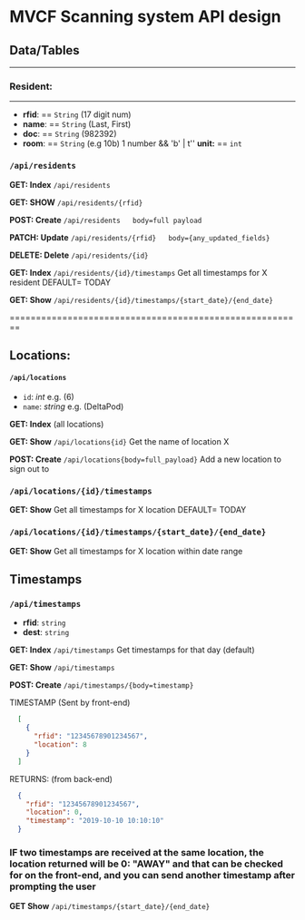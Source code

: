 # MVCF Scanning system API design


## Data/Tables
________________
### Resident:   
________________
- __rfid__:     == `String` (17 digit num)
- __name__:     == `String` (Last, First)
- __doc__:      == `String` (982392)
- __room__:     == `String` (e.g 10b) 1 number && 'b' | t''
 __unit:__     == `int`

### `/api/residents`
**GET: Index** `/api/residents`

**GET: SHOW** `/api/residents/{rfid}`

**POST: Create** `/api/residents   body=full payload`

**PATCH: Update** `/api/residents/{rfid}   body={any_updated_fields}`

**DELETE: Delete** `/api/residents/{id}`  



**GET: Index** `/api/residents/{id}/timestamps`
Get all timestamps for X resident DEFAULT= TODAY

**GET: Show** `/api/residents/{id}/timestamps/{start_date}/{end_date}`

========================================================
## Locations:  
#### `/api/locations`

- `id`: _int_   e.g. (6)
- `name`: _string_ e.g. (DeltaPod)

**GET: Index** (all locations)

**GET: Show** `/api/locations{id}` Get the name of location X

**POST: Create** `/api/locations{body=full_payload}` Add a new location to sign out to

### `/api/locations/{id}/timestamps`

**GET: Show** Get all timestamps for X location DEFAULT= TODAY

### `/api/locations/{id}/timestamps/{start_date}/{end_date}`

**GET: Show** Get all timestamps for X location within date range


## Timestamps

### `/api/timestamps`

- __rfid__: `string`
- __dest__: `string`

**GET: Index** `/api/timestamps` Get timestamps for that day (default)

**GET: Show** `/api/timestamps`

**POST: Create** `/api/timestamps/{body=timestamp}`

TIMESTAMP (Sent by front-end)
```json
  [ 
    {
      "rfid": "12345678901234567",
      "location": 8
    }
  ]
```
RETURNS: (from back-end)
```json
  {
    "rfid": "12345678901234567",
    "location": 0,
    "timestamp": "2019-10-10 10:10:10"
  }
```
### IF two timestamps are received at the same location, the location returned will be 0: "AWAY" and that can be checked for on the front-end, and you can send another timestamp after prompting the user


**GET Show** `/api/timestamps/{start_date}/{end_date}`
